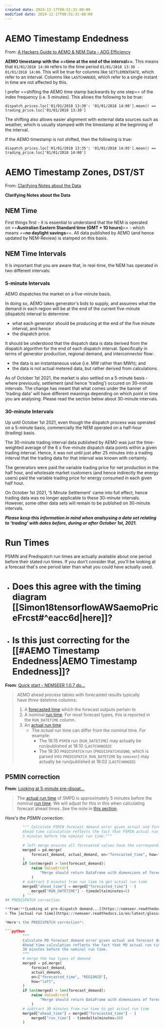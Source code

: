 ```yaml
---
created date: 2024-12-17T08:51:31-08:00
modified date: 2024-12-17T08:51:31-08:00
---
```

# AEMO Timestamp Endedness
From: [A Hackers Guide to AEMO & NEM Data - ADG Efficiency](https://adgefficiency.com/hackers-aemo/)

**AEMO timestamp with the ==time at the end of the interval==**. This means that `01/01/2018 14:00` refers to the time period `01/01/2018 13:30 - 01/01/2018 14:00`. This will be true for columns like `SETTLEMENTDATE`, which refer to an interval. Columns like `LASTCHANGED`, which refer to a single instant in time are not affected by this.

I prefer ==shifting the AEMO time stamp backwards by one step== of the index frequency (i.e. 5 minutes). This allows the following to be true:

```
dispatch_prices.loc['01/01/2018 13:30': '01/01/2018 14:00'].mean() == trading_price.loc['01/01/2018 13:30']
```

The shifting also allows easier alignment with external data sources such as weather, which is usually stamped with the timestamp at the beginning of the interval.

If the AEMO timestamp is not shifted, then the following is true:

```
dispatch_prices.loc['01/01/2018 13:35': '01/01/2018 14:05'].mean() == trading_price.loc['01/01/2018 14:00']
```

# AEMO Timestamp Zones, DST/ST
From: [Clarifying Notes about the Data](https://v6.nemreview.info/use/enjoy/data/datasets/glossary/index.aspx#:~:text=NEM%20Time,is%20stamped%20on%20this%20basis.)

**Clarifying Notes about the Data**
## NEM Time

First things first - it is essential to understand that the NEM is operated on ==**Australian Eastern Standard time (GMT + 10 hours)**== - which means ==**no daylight savings**==. All data published by AEMO (and hence updated by NEM-Review) is stamped on this basis.  

## NEM Time Intervals

It is important that you are aware that, in real-time, the NEM has operated in two different intervals:
### 5-minute Intervals
AEMO dispatches the market on a five-minute basis.

In doing so, AEMO takes generator's bids to supply, and assumes what the demand in each region will be at the end of the current five-minute (dispatch) interval to determine:

- what each generator should be producing at the end of the five minute interval, and hence
- the dispatch price.

It should be understood that the dispatch data is data derived from the dispatch algorithm for the end of each dispatch interval. Specifically in terms of generator production, regional demand, and interconnector flow:

- the data is an instantaneous value (i.e. MW rather than MWh); and
- the data is not actual metered data, but rather derived from calculations.

As of October 1st 2021, the market is also settled on a 5-minute basis - where previously, settlement (and hence 'trading') occured on 30-minute intervals. The change has meant that what comes under the banner of 'trading data' will have different meanings depending on which point in time you are analysing. Please read the section below about 30-minute intervals.
### 30-minute Intervals
Up until October 1st 2021, even though the dispatch process was operated on a 5-minute basis, commercially the NEM operated on a half-hour (trading) basis.  
  
The 30-minute trading interval data published by AEMO was just the time-weighted average of the 6 x five-minute dispatch data points within a given trading interval. Hence, it was not until just after 25 minutes into a trading interval that the trading data for that interval was known with certainty.  
  
The generators were paid the variable trading price for net production in the half hour, and wholesale market customers (and hence indirectly the energy users) paid the variable trading price for energy consumed in each given half hour.

On October 1st 2021, '5 Minute Settlement' came into full effect, hence trading data was no longer applicable to these 30-minute intervals. However, some other data sets will remain to be publshed on 30-minute intervals.

_**Please keep this information in mind when analsysing a data set relating to 'trading' with dates before, during or after October 1st, 2021.**_

# Run Times

P5MIN and Predispatch run times are actually available about one period before their stated run times.  If you don't consider that, you'll be looking at a forecast that's one period later than what you could have actually used.

- # Does this agree with the timing diagram [[Simon18tensorflowAWSaemoPriceFrcst#^eacc6d|here]]?  
- # Is this just correcting for the [[#AEMO Timestamp Endedness|AEMO Timestamp Endedness]]?

**From**: [Quick start - NEMSEER 1.0.7 do...](https://nemseer.readthedocs.io/en/latest/quick_start.html#core-concepts-and-information-for-users)
> AEMO ahead process tables with forecasted results typically have _three_ datetime columns:
> 1. A [forecasted time](https://nemseer.readthedocs.io/en/latest/glossary.html#term-forecasted-time) which the forecast outputs pertain to
> 2. A nominal [run time](https://nemseer.readthedocs.io/en/latest/glossary.html#term-run-time). For most forecast types, this is reported in the `RUN_DATETIME` column.
> 3. An [actual run time](https://nemseer.readthedocs.io/en/latest/glossary.html#term-actual-run-time)
>     - The _actual_ run time can differ from the _nominal_ time. For example:
>         - The 18:15 `P5MIN` run (`RUN_DATETIME`) may actually be run/published at 18:10 (`LASTCHANGED`)
>         - The 18:30 `PREDISPATCH` run (`PREDISPATCHSEQNO`, which is parsed into `PREDISPATCH_RUN_DATETIME` by `nemseer`) may actually be run/published at 18:02 (`LASTCHANGED`)

## P5MIN correction

**From**: [Looking at 5-minute pre-dispat...](https://nemseer.readthedocs.io/en/latest/examples/p5min_demand_forecast_error_2021.html)
> The [actual run time](https://nemseer.readthedocs.io/en/latest/glossary.html#term-actual-run-time) of 5MPD is approximately 5 minutes before the nominal [run time](https://nemseer.readthedocs.io/en/latest/glossary.html#term-run-time). We will adjust for this in this when calculating forecast ahead times. See the note in [this section](https://nemseer.readthedocs.io/en/latest/quick_start.html#core-concepts-and-information-for-users).

*Here's the P5MIN correction*:

```python
        """ Calculate P5MIN forecast demand error given actual and forecast demand
        Ahead time calculation reflects the fact that P5MIN actual run time is
        5 minutes before the nominal run time."""
        
        # left merge ensures all forecasted values have the corresponding actual value merged in
        merged = pd.merge(
            forecast_demand, actual_demand, on="forecasted_time", how="left"
        )
        if len(merged) > len(forecast_demand):
            raise ValueError(
                "Merge should return DataFrame with dimensions of forecast data"
            )
        # subtract 5 minutes from run time to get actual run time
        merged["ahead_time"] = merged["forecasted_time"] - (
            merged["RUN_DATETIME"] - timedelta(minutes=5)
        ) ```
## PREDISPATCH correction

**From:**[Looking at pre-dispatch demand...](https://nemseer.readthedocs.io/en/latest/examples/pd_demand_forecast_error_2021.html)
> The [actual run time](https://nemseer.readthedocs.io/en/latest/glossary.html#term-actual-run-time) of PD is approximately 30 minutes before the nominal [run time](https://nemseer.readthedocs.io/en/latest/glossary.html#term-run-time). We will adjust for this in this when calculating forecast ahead times. See the note in [this section](https://nemseer.readthedocs.io/en/latest/quick_start.html#core-concepts-and-information-for-users).

*Here's the PREDISPATCH correction*:

```python
        """
        Calculate PD forecast demand error given actual and forecast demand
        Ahead time calculation reflects the fact that PD actual run time is
        30 minutes before the nominal run time.
        """
        # merge the two types of demand
        merged = pd.merge(
            forecast_demand,
            actual_demand,
            on=["forecasted_time", "REGIONID"],
            how="left",
        )
        if len(merged) > len(forecast_demand):
            raise ValueError(
                "Merge should return DataFrame with dimensions of forecast data"
            )
        # subtract 30 minutes from run time to get actual run time
        merged["ahead_time"] = merged["forecasted_time"] - (
            merged["run_time"] - timedelta(minutes=30)
        )
```